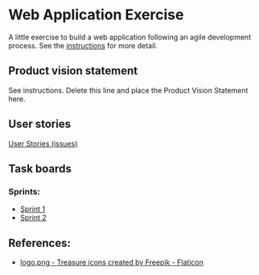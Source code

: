 # Web Application Exercise

A little exercise to build a web application following an agile development process. See the [instructions](instructions.md) for more detail.

## Product vision statement

See instructions. Delete this line and place the Product Vision Statement here.

## User stories

[User Stories (issues)](https://github.com/software-students-spring2024/2-web-app-exercise-fizzbuzz/issues)

## Task boards

### Sprints:
- [Sprint 1](https://github.com/orgs/software-students-spring2024/projects/18)
- [Sprint 2](https://github.com/orgs/software-students-spring2024/projects/19)

## References:

- [logo.png - Treasure icons created by Freepik - Flaticon](https://www.flaticon.com/free-icons/treasure)
